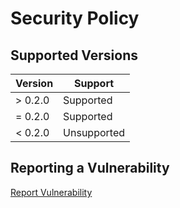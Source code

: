 [Report]: https://github.com/AfricaTechnologies/GlobalAsset/security/advisories

# Security Policy

## Supported Versions

| Version | Support     |
| ------- | ----------- |
| > 0.2.0 | Supported   |
| = 0.2.0 | Supported   |
| < 0.2.0 | Unsupported |

## Reporting a Vulnerability

[Report Vulnerability][Report]